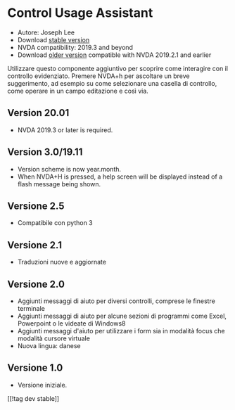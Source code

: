 # Control Usage Assistant #

* Autore: Joseph Lee
* Download [stable version][1]
* NVDA compatibility: 2019.3 and beyond
* Download [older version][3] compatible with NVDA 2019.2.1 and earlier

Utilizzare questo componente aggiuntivo per scoprire come interagire con il
controllo evidenziato. Premere NVDA+h per ascoltare un breve suggerimento,
ad esempio su come selezionare una casella di controllo, come operare in un
campo editazione e così via.

## Version 20.01

* NVDA 2019.3 or later is required.

## Version 3.0/19.11

* Version scheme is now year.month.
* When NVDA+H is pressed, a help screen will be displayed instead of a flash
  message being shown.

## Versione 2.5

* Compatibile con python 3

## Versione 2.1

* Traduzioni nuove e aggiornate

## Versione 2.0

* Aggiunti messaggi di aiuto per diversi controlli, comprese le finestre
  terminale
* Aggiunti messaggi di aiuto per alcune sezioni di programmi come Excel,
  Powerpoint o le videate di Windows8
* Aggiunti messaggi d'aiuto per utilizzare i form sia in modalità focus che
  modalità cursore virtuale
* Nuova lingua: danese

## Versione 1.0

* Versione iniziale.

[[!tag dev stable]]

[1]: https://addons.nvda-project.org/files/get.php?file=cua

[2]: https://addons.nvda-project.org/files/get.php?file=cua-dev

[3]: https://addons.nvda-project.org/files/get.php?file=cua-2019
